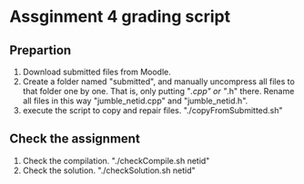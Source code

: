 # Assginment 4 grading script

## Prepartion
1. Download submitted files from Moodle.
2. Create a folder named "submitted", and manually uncompress all files to that folder one by one. That is, only putting "*.cpp" or "*.h" there. Rename all files in this way "jumble_netid.cpp" and "jumble_netid.h".
3. execute the script to copy and repair files. "./copyFromSubmitted.sh"

## Check the assignment
1. Check the compilation. "./checkCompile.sh netid"
2. Check the solution. "./checkSolution.sh netid"
